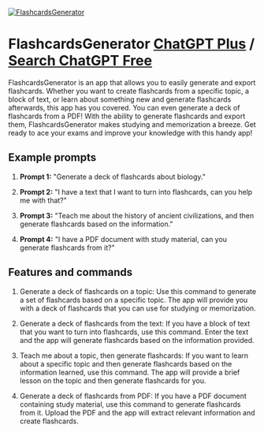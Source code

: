 
[![FlashcardsGenerator](https://files.oaiusercontent.com/file-H0rvRYYnQPdRzSUj4aEzJ94s?se=2123-10-13T20%3A38%3A59Z&sp=r&sv=2021-08-06&sr=b&rscc=max-age%3D31536000%2C%20immutable&rscd=attachment%3B%20filename%3Dlogo.png&sig=BaC2ioY7gWUYUimQVn/VNRMPZ4%2B7ctDb9O4kmcAUET4%3D)](https://chat.openai.com/g/g-MWdDmSLYY-flashcardsgenerator)

# FlashcardsGenerator [ChatGPT Plus](https://chat.openai.com/g/g-MWdDmSLYY-flashcardsgenerator) / [Search ChatGPT Free](https://gptcall.net/index.html#/?search=FlashcardsGenerator)

FlashcardsGenerator is an app that allows you to easily generate and export flashcards. Whether you want to create flashcards from a specific topic, a block of text, or learn about something new and generate flashcards afterwards, this app has you covered. You can even generate a deck of flashcards from a PDF! With the ability to generate flashcards and export them, FlashcardsGenerator makes studying and memorization a breeze. Get ready to ace your exams and improve your knowledge with this handy app!

## Example prompts

1. **Prompt 1:** "Generate a deck of flashcards about biology."

2. **Prompt 2:** "I have a text that I want to turn into flashcards, can you help me with that?"

3. **Prompt 3:** "Teach me about the history of ancient civilizations, and then generate flashcards based on the information."

4. **Prompt 4:** "I have a PDF document with study material, can you generate flashcards from it?"

## Features and commands

1. Generate a deck of flashcards on a topic: Use this command to generate a set of flashcards based on a specific topic. The app will provide you with a deck of flashcards that you can use for studying or memorization.

2. Generate a deck of flashcards from the text: If you have a block of text that you want to turn into flashcards, use this command. Enter the text and the app will generate flashcards based on the information provided.

3. Teach me about a topic, then generate flashcards: If you want to learn about a specific topic and then generate flashcards based on the information learned, use this command. The app will provide a brief lesson on the topic and then generate flashcards for you.

4. Generate a deck of flashcards from PDF: If you have a PDF document containing study material, use this command to generate flashcards from it. Upload the PDF and the app will extract relevant information and create flashcards.


